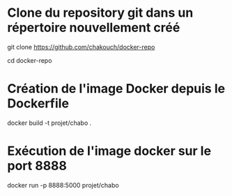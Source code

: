 #

# Clone du repository git dans un répertoire nouvellement créé
git clone https://github.com/chakouch/docker-repo

cd docker-repo

# Création de l'image Docker depuis le Dockerfile
docker build -t projet/chabo .
# Exécution de l'image docker sur le port 8888
docker run -p 8888:5000 projet/chabo
